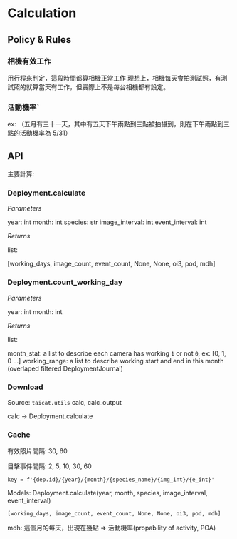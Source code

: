 # Calculation

## Policy & Rules

### 相機有效工作

用行程來判定，這段時間都算相機正常工作
理想上，相機每天會拍測試照，有測試照的就算當天有工作，但實際上不是每台相機都有設定。


### 活動機率`

ex: （五月有三十一天，其中有五天下午兩點到三點被拍攝到，則在下午兩點到三點的活動機率為 5/31）

## API

主要計算:

### Deployment.calculate

*Parameters*

year: int
month: int
species: str
image_interval: int
event_interval: int

*Returns*

list:

[working_days, image_count, event_count, None, None, oi3, pod, mdh]

### Deployment.count_working_day

*Parameters*

year: int
month: int

*Returns*

list:

month_stat: a list to describe each camera has working `1` or not `0`, ex: [0, 1, 0 ...]
working_range: a list to describe working start and end in this month (overlaped filtered DeploymentJournal)



### Download
Source: `taicat.utils` calc, calc_output

calc -> Deployment.calculate


### Cache

有效照片間隔: 30, 60

目擊事件間隔: 2, 5, 10, 30, 60

```
key = f'{dep.id}/{year}/{month}/{species_name}/{img_int}/{e_int}'
```

Models: Deployment.calculate(year, month, species, image_interval, event_interval)
```
[working_days, image_count, event_count, None, None, oi3, pod, mdh]
```

mdh: 這個月的每天，出現在幾點 => 活動機率(propability of activity, POA)
